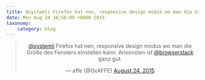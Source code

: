 ```yaml
---
title: @systemli Firefox hat nen, responsive design modus wo man die Größe des Fensters einstellen kann. Ansonsten ist @browserstack ganz gut.
date: Mon Aug 24 16:56:09 +0000 2015
taxonomy:
    category: blog
---
```

<blockquote class="twitter-tweet" align="center" width="350"><p lang="de" dir="ltr"><a href="https://twitter.com/systemli">@systemli</a> Firefox hat nen, responsive design modus wo man die Größe des Fensters einstellen kann. Ansonsten ist <a href="https://twitter.com/browserstack">@browserstack</a> ganz gut.</p>&mdash; affe (@0xAFFE) <a href="https://twitter.com/0xAFFE/status/635858141570301952">August 24, 2015</a></blockquote>
